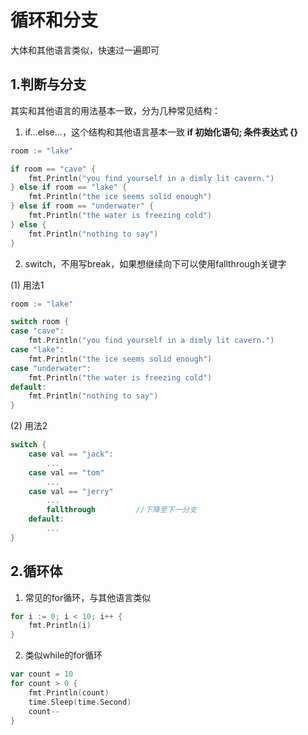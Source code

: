 # 循环和分支
大体和其他语言类似，快速过一遍即可

## 1.判断与分支
其实和其他语言的用法基本一致，分为几种常见结构：
1. if...else...，这个结构和其他语言基本一致
**if 初始化语句; 条件表达式 {}**
```go
room := "lake"

if room == "cave" {
    fmt.Println("you find yourself in a dimly lit cavern.")
} else if room == "lake" {
    fmt.Println("the ice seems solid enough")
} else if room == "underwater" {
    fmt.Println("the water is freezing cold")
} else {
    fmt.Println("nothing to say")
}
```
2. switch，不用写break，如果想继续向下可以使用fallthrough关键字

(1) 用法1
```go
room := "lake"

switch room {
case "cave":
    fmt.Println("you find yourself in a dimly lit cavern.")
case "lake":
    fmt.Println("the ice seems solid enough")
case "underwater":
    fmt.Println("the water is freezing cold")
default:
    fmt.Println("nothing to say")
}
```
(2) 用法2
```go
switch {
    case val == "jack":
        ...
    case val == "tom"
        ...
    case val == "jerry"
        ...
        fallthrough         //下降至下一分支
    default:
        ...
}
```
## 2.循环体

1. 常见的for循环，与其他语言类似
```go
for i := 0; i < 10; i++ {
    fmt.Println(i)
}
```

2. 类似while的for循环
```go
var count = 10
for count > 0 {
    fmt.Println(count)
    time.Sleep(time.Second)
    count--
}
```